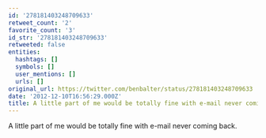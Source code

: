 ```yaml
---
id: '278181403248709633'
retweet_count: '2'
favorite_count: '3'
id_str: '278181403248709633'
retweeted: false
entities:
  hashtags: []
  symbols: []
  user_mentions: []
  urls: []
original_url: https://twitter.com/benbalter/status/278181403248709633
date: '2012-12-10T16:56:29.000Z'
title: A little part of me would be totally fine with e-mail never coming back.
---
```


A little part of me would be totally fine with e-mail never coming back.